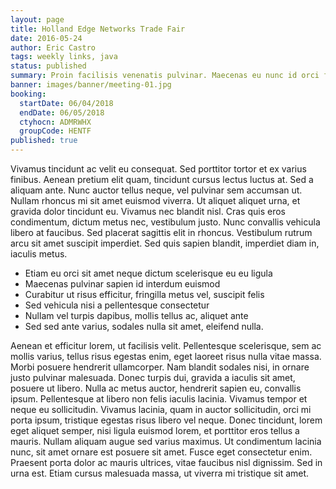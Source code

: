 ```yaml
---
layout: page
title: Holland Edge Networks Trade Fair
date: 2016-05-24
author: Eric Castro
tags: weekly links, java
status: published
summary: Proin facilisis venenatis pulvinar. Maecenas eu nunc id orci faucibus.
banner: images/banner/meeting-01.jpg
booking:
  startDate: 06/04/2018
  endDate: 06/05/2018
  ctyhocn: ADMRWHX
  groupCode: HENTF
published: true
---
```

Vivamus tincidunt ac velit eu consequat. Sed porttitor tortor et ex varius finibus. Aenean pretium elit quam, tincidunt cursus lectus luctus at. Sed a aliquam ante. Nunc auctor tellus neque, vel pulvinar sem accumsan ut. Nullam rhoncus mi sit amet euismod viverra. Ut aliquet aliquet urna, et gravida dolor tincidunt eu. Vivamus nec blandit nisl. Cras quis eros condimentum, dictum metus nec, vestibulum justo. Nunc convallis vehicula libero at faucibus. Sed placerat sagittis elit in rhoncus. Vestibulum rutrum arcu sit amet suscipit imperdiet. Sed quis sapien blandit, imperdiet diam in, iaculis metus.

* Etiam eu orci sit amet neque dictum scelerisque eu eu ligula
* Maecenas pulvinar sapien id interdum euismod
* Curabitur ut risus efficitur, fringilla metus vel, suscipit felis
* Sed vehicula nisi a pellentesque consectetur
* Nullam vel turpis dapibus, mollis tellus ac, aliquet ante
* Sed sed ante varius, sodales nulla sit amet, eleifend nulla.

Aenean et efficitur lorem, ut facilisis velit. Pellentesque scelerisque, sem ac mollis varius, tellus risus egestas enim, eget laoreet risus nulla vitae massa. Morbi posuere hendrerit ullamcorper. Nam blandit sodales nisi, in ornare justo pulvinar malesuada. Donec turpis dui, gravida a iaculis sit amet, posuere ut libero. Nulla ac metus auctor, hendrerit sapien eu, convallis ipsum. Pellentesque at libero non felis iaculis lacinia. Vivamus tempor et neque eu sollicitudin. Vivamus lacinia, quam in auctor sollicitudin, orci mi porta ipsum, tristique egestas risus libero vel neque. Donec tincidunt, lorem eget aliquet semper, nisi ligula euismod lorem, et porttitor eros tellus a mauris. Nullam aliquam augue sed varius maximus. Ut condimentum lacinia nunc, sit amet ornare est posuere sit amet. Fusce eget consectetur enim. Praesent porta dolor ac mauris ultrices, vitae faucibus nisl dignissim. Sed in urna est. Etiam cursus malesuada massa, ut viverra mi tristique sit amet.
